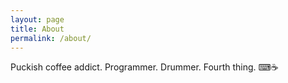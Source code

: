 ```yaml
---
layout: page
title: About
permalink: /about/
---
```

Puckish coffee addict. Programmer. Drummer. Fourth thing. ⌨☕